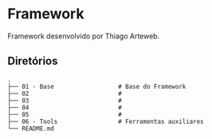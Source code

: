 # Framework
Framework desenvolvido por Thiago Arteweb.

## Diretórios
    .
    ├── 01 - Base                  # Base do Framework
    ├── 02                         #
    ├── 03                         #
    ├── 04                         #
    ├── 05                         #
    ├── 06 - Tools                 # Ferramentas auxiliares
    └── README.md